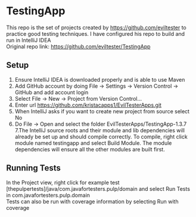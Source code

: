 # TestingApp
This repo is the set of projects created by https://github.com/eviltester to practice good testing techniques.
I have configured his repo to build and run in IntelliJ IDEA  
Original repo link: https://github.com/eviltester/TestingApp
## Setup
1. Ensure IntelliJ IDEA is downloaded properly and is able to use Maven
2. Add GitHub account by doing File -> Settings -> Version Control -> GitHub and add account login
3. Select File -> New -> Project from Version Control...
4. Enter url https://github.com/kristacapps1/EvilTesterApps.git 
5. When IntelliJ asks if you want to create new project from source select No
6. Do File -> Open and select the folder EvilTesterApps/TestingApp-1.3.7 
7.The IntelliJ source roots and their module and lib dependencies will already be set up and should compile correctly. To compile, right click module named testingapp and select Build Module. The module dependencies will ensure all the other modules are built first.
## Running Tests
In the Project view, right click for example test [thepulpertests]/java/com.javafortesters.pulp/domain and select Run Tests in com.javafortesters.pulp.domain  
Tests can also be run with coverage information by selecting Run with coverage
